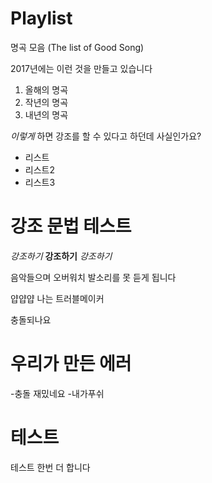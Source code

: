 ﻿# Playlist
명곡 모음 (The list of Good Song)

2017년에는 이런 것을 만들고 있습니다

1. 올해의 명곡
2. 작년의 명곡
3. 내년의 명곡

*이렇게* 하면 강조를 할 수 있다고 하던데 사실인가요?

- 리스트
- 리스트2
- 리스트3

# 강조 문법 테스트
_강조하기_ __강조하기__ *강조하기*

음악들으며 오버워치
발소리를 못 듣게 됩니다


얍얍얍
나는 트러블메이커

충돌되나요

# 우리가 만든 에러
-충돌 재밌네요
-내가푸쉬

# 테스트

테스트 한번 더 합니다
